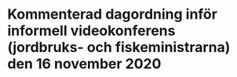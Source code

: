 # Kommenterad dagordning inför informell videokonferens (jordbruks- och fiskeministrarna) den 16 november 2020


